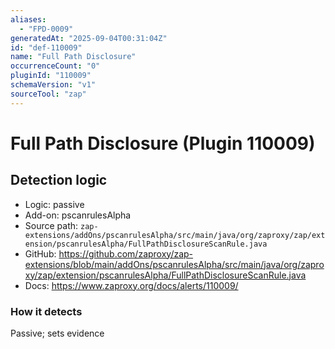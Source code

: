 ```yaml
---
aliases:
  - "FPD-0009"
generatedAt: "2025-09-04T00:31:04Z"
id: "def-110009"
name: "Full Path Disclosure"
occurrenceCount: "0"
pluginId: "110009"
schemaVersion: "v1"
sourceTool: "zap"
---
```


# Full Path Disclosure (Plugin 110009)

## Detection logic

- Logic: passive
- Add-on: pscanrulesAlpha
- Source path: `zap-extensions/addOns/pscanrulesAlpha/src/main/java/org/zaproxy/zap/extension/pscanrulesAlpha/FullPathDisclosureScanRule.java`
- GitHub: https://github.com/zaproxy/zap-extensions/blob/main/addOns/pscanrulesAlpha/src/main/java/org/zaproxy/zap/extension/pscanrulesAlpha/FullPathDisclosureScanRule.java
- Docs: https://www.zaproxy.org/docs/alerts/110009/

### How it detects

Passive; sets evidence

